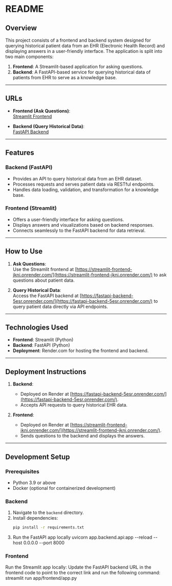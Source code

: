 # README

## Overview

This project consists of a frontend and backend system designed for querying historical patient data from an EHR (Electronic Health Record) and displaying answers in a user-friendly interface. The application is split into two main components:

1. **Frontend**: A Streamlit-based application for asking questions.
2. **Backend**: A FastAPI-based service for querying historical data of patients from EHR to serve as a knowledge base.

---

## URLs

- **Frontend (Ask Questions)**:  
  [Streamlit Frontend](https://streamlit-frontend-jkni.onrender.com/)

- **Backend (Query Historical Data)**:  
  [FastAPI Backend](https://ehr-api-nm8l.onrender.com/)

---

## Features

### Backend (FastAPI)
- Provides an API to query historical data from an EHR dataset.
- Processes requests and serves patient data via RESTful endpoints.
- Handles data loading, validation, and transformation for a knowledge base.

### Frontend (Streamlit)
- Offers a user-friendly interface for asking questions.
- Displays answers and visualizations based on backend responses.
- Connects seamlessly to the FastAPI backend for data retrieval.

---

## How to Use

1. **Ask Questions**:  
   Use the Streamlit frontend at [https://streamlit-frontend-jkni.onrender.com/](https://streamlit-frontend-jkni.onrender.com/) to ask questions about patient data.

2. **Query Historical Data**:  
   Access the FastAPI backend at [https://fastapi-backend-5esr.onrender.com/](https://fastapi-backend-5esr.onrender.com/) to query patient data directly via API endpoints.

---

## Technologies Used

- **Frontend**: Streamlit (Python)
- **Backend**: FastAPI (Python)
- **Deployment**: Render.com for hosting the frontend and backend.

---

## Deployment Instructions

1. **Backend**:
   - Deployed on Render at [https://fastapi-backend-5esr.onrender.com/](https://fastapi-backend-5esr.onrender.com/).
   - Accepts API requests to query historical EHR data.

2. **Frontend**:
   - Deployed on Render at [https://streamlit-frontend-jkni.onrender.com/](https://streamlit-frontend-jkni.onrender.com/).
   - Sends questions to the backend and displays the answers.

---

## Development Setup

### Prerequisites
- Python 3.9 or above
- Docker (optional for containerized development)

### Backend
1. Navigate to the `backend` directory.
2. Install dependencies:
   ```bash
   pip install -r requirements.txt
3. Run the FastAPI app locally
  uvicorn app.backend.api:app --reload --host 0.0.0.0 --port 8000
### Frontend
  Run the Streamlit app locally: Update the FastAPI backend URL in the frontend code to point to the correct link and run the following command:
  streamlit run app/frontend/app.py
